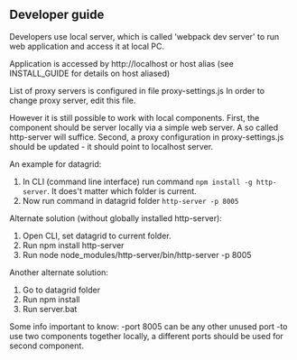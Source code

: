 Developer guide
---------------

Developers use local server, which is called 'webpack dev server' to run web application and access it at local PC.

Application is accessed by http://localhost or host alias (see INSTALL_GUIDE for details on host aliased)

List of proxy servers is configured in file proxy-settings.js
In order to change proxy server, edit this file.

However it is still possible to work with local components.
First, the component should be server locally via a simple web server.
A so called http-server will suffice.
Second, a proxy configuration in proxy-settings.js should be updated - it should point to localhost server.

An example for datagrid:
1. In CLI (command line interface) run command `npm install -g http-server`. It does't matter which folder is current.
2. Now run command in datagrid folder `http-server -p 8005`

Alternate solution (without globally installed http-server):
1. Open CLI, set datagrid to current folder.
2. Run npm install http-server
3. Run node  node_modules/http-server/bin/http-server -p 8005

Another alternate solution:
1. Go to datagrid folder
2. Run npm install
3. Run server.bat

Some info important to know:
-port 8005 can be any other unused port
-to use two components together locally, a different ports should be used for second component.